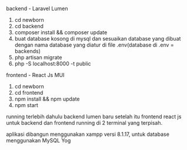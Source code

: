 backend - Laravel Lumen 

1. cd newborn
2. cd backend
3. composer install && composer update
4. buat database kosong di mysql dan sesuaikan database yang dibuat dengan nama database yang diatur di file .env(database di .env = backends)
5. php artisan migrate
6. php -S localhost:8000 -t public

frontend - React Js MUI
1. cd newborn
2. cd frontend
3. npm install && npm update
4. npm start

running terlebih dahulu backend lumen baru setelah itu frontend react js
untuk backend dan frontend running di 2 terminal yang terpisah.

aplikasi dibangun menggunakan xampp versi 8.1.17, untuk database menggunakan MySQL Yog
